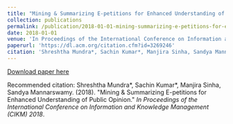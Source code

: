 ```yaml
---
title: "Mining & Summarizing E-petitions for Enhanced Understanding of Public Opinion"
collection: publications
permalink: /publication/2018-01-01-mining-summarizing-e-petitions-for-enhanced-understanding-of-public-opinion
date: 2018-01-01
venue: 'In Proceedings of the International Conference on Information and Knowledge Management (CIKM) 2018'
paperurl: 'https://dl.acm.org/citation.cfm?id=3269246'
citation: 'Shreshtha Mundra*, Sachin Kumar*, Manjira Sinha, Sandya Mannarswamy. (2018). &quot;Mining &amp; Summarizing E-petitions for Enhanced Understanding of Public Opinion.&quot; <i>In Proceedings of the International Conference on Information and Knowledge Management (CIKM) 2018</i>.'
---
```


<a href='https://dl.acm.org/citation.cfm?id=3269246'>Download paper here</a>

Recommended citation: Shreshtha Mundra*, Sachin Kumar*, Manjira Sinha, Sandya Mannarswamy. (2018). "Mining & Summarizing E-petitions for Enhanced Understanding of Public Opinion." <i>In Proceedings of the International Conference on Information and Knowledge Management (CIKM) 2018</i>.